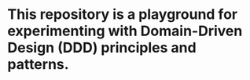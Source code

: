 # This repository is a playground for experimenting with Domain-Driven Design (DDD) principles and patterns.
